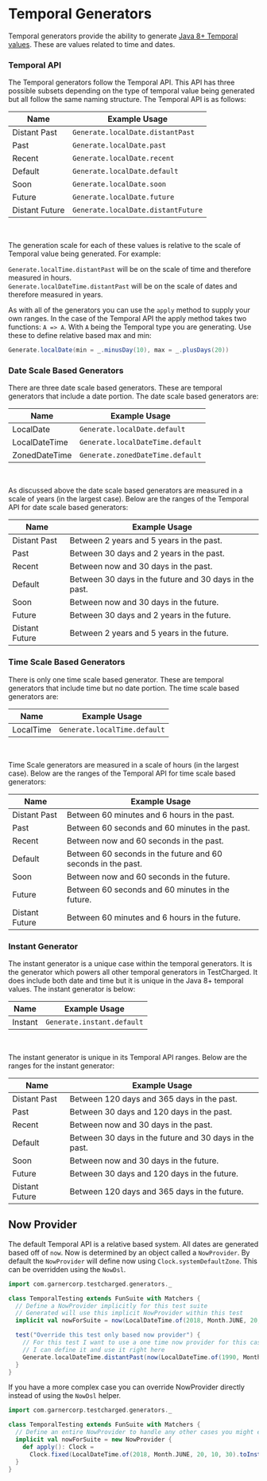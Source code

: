 # Temporal Generators

Temporal generators provide the ability to generate [Java 8+ Temporal values](https://docs.oracle.com/javase/8/docs/api/java/time/package-summary.html). 
These are values related to time and dates.


### Temporal API
The Temporal generators follow the Temporal API. 
This API has three possible subsets depending on the type of temporal value being generated but all follow the same naming structure.
The Temporal API is as follows:

| Name            | Example Usage                      |
| --------------- | ---------------------------------- |
| Distant Past    | `Generate.localDate.distantPast`   |
| Past            | `Generate.localDate.past`          |
| Recent          | `Generate.localDate.recent`        |
| Default         | `Generate.localDate.default`       |
| Soon            | `Generate.localDate.soon`          |
| Future          | `Generate.localDate.future`        |
| Distant Future  | `Generate.localDate.distantFuture` |

<br>

The generation scale for each of these values is relative to the scale of Temporal value being generated.
For example: 
    
`Generate.localTime.distantPast` will be on the scale of time and therefore measured in hours.  
`Generate.localDateTime.distantPast` will be on the scale of dates and therefore measured in years.

As with all of the generators you can use the `apply` method to supply your own ranges.
In the case of the Temporal API the apply method takes two functions: `A => A`.
With `A` being the Temporal type you are generating. Use these to define relative based max and min:

```scala
Generate.localDate(min = _.minusDay(10), max = _.plusDays(20))
```


### Date Scale Based Generators
There are three date scale based generators.
These are temporal generators that include a date portion.
The date scale based generators are:

| Name            | Example Usage                    |
| --------------- | -------------------------------- |
| LocalDate       | `Generate.localDate.default`     |
| LocalDateTime   | `Generate.localDateTime.default` |
| ZonedDateTime   | `Generate.zonedDateTime.default` |

<br>

As discussed above the date scale based generators are measured in a scale of years (in the largest case).
Below are the ranges of the Temporal API for date scale based generators:

| Name            | Example Usage                                          |
| --------------- |--------------------------------------------------------|
| Distant Past    | Between 2 years and 5 years in the past.               |
| Past            | Between 30 days and 2 years in the past.               |
| Recent          | Between now and 30 days in the past.                   |
| Default         | Between 30 days in the future and 30 days in the past. |
| Soon            | Between now and 30 days in the future.                 |
| Future          | Between 30 days and 2 years in the future.             |
| Distant Future  | Between 2 years and 5 years in the future.             |


### Time Scale Based Generators
There is only one time scale based generator.
These are temporal generators that include time but no date portion.
The time scale based generators are:

| Name            | Example Usage                    |
| --------------- | -------------------------------- |
| LocalTime       | `Generate.localTime.default`     |

<br>

Time Scale generators are measured in a scale of hours (in the largest case).
Below are the ranges of the Temporal API for time scale based generators:

| Name            | Example Usage                                                |
| --------------- |--------------------------------------------------------------|
| Distant Past    | Between 60 minutes and 6 hours in the past.                  |
| Past            | Between 60 seconds and 60 minutes in the past.               |
| Recent          | Between now and 60 seconds in the past.                      |
| Default         | Between 60 seconds in the future and 60 seconds in the past. |
| Soon            | Between now and 60 seconds in the future.                    |
| Future          | Between 60 seconds and 60 minutes in the future.             |
| Distant Future  | Between 60 minutes and 6 hours in the future.                |


### Instant Generator
The instant generator is a unique case within the temporal generators.
It is the generator which powers all other temporal generators in TestCharged.
It does include both date and time but it is unique in the Java 8+ temporal values.
The instant generator is below:

| Name            | Example Usage                    |
| --------------- | -------------------------------- |
| Instant         | `Generate.instant.default`       |

<br>

The instant generator is unique in its Temporal API ranges.
Below are the ranges for the instant generator:

| Name            | Example Usage                                          |
| --------------- |--------------------------------------------------------|
| Distant Past    | Between 120 days and 365 days in the past.             |
| Past            | Between 30 days and 120 days in the past.              |
| Recent          | Between now and 30 days in the past.                   |
| Default         | Between 30 days in the future and 30 days in the past. |
| Soon            | Between now and 30 days in the future.                 |
| Future          | Between 30 days and 120 days in the future.            |
| Distant Future  | Between 120 days and 365 days in the future.           |


## Now Provider
The default Temporal API is a relative based system. 
All dates are generated based off of `now`.
Now is determined by an object called a `NowProvider`.
By default the `NowProvider` will define now using `Clock.systemDefaultZone`.
This can be overridden using the `NowDsl`.

```scala
import com.garnercorp.testcharged.generators._

class TemporalTesting extends FunSuite with Matchers {
  // Define a NowProvider implicitly for this test suite
  // Generated will use this implicit NowProvider within this test
  implicit val nowForSuite = now(LocalDateTime.of(2018, Month.JUNE, 20, 10, 30))

  test("Override this test only based now provider") {
    // For this test I want to use a one time now provider for this case.
    // I can define it and use it right here
    Generate.localDateTime.distantPast(now(LocalDateTime.of(1990, Month.AUGUST, 20, 10, 10)))
  }
}
```

If you have a more complex case you can override NowProvider directly instead of using the `NowDsl` helper.
```scala
import com.garnercorp.testcharged.generators._

class TemporalTesting extends FunSuite with Matchers {
  // Define an entire NowProvider to handle any other cases you might encounter
  implicit val nowForSuite = new NowProvider {
    def apply(): Clock = 
      Clock.fixed(LocalDateTime.of(2018, Month.JUNE, 20, 10, 30).toInstant(ZoneOffset.UTC), ZoneOffset.UTC)
  }
}
```
